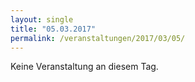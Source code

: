 ```yaml
---
layout: single
title: "05.03.2017"
permalink: /veranstaltungen/2017/03/05/
---
```


Keine Veranstaltung an diesem Tag.
